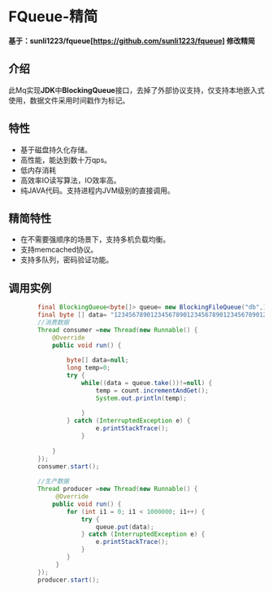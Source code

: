 # FQueue-精简
**基于：sunli1223/fqueue[https://github.com/sunli1223/fqueue]
修改精简**
## 介绍
此Mq实现**JDK**中**BlockingQueue**接口，去掉了外部协议支持，仅支持本地嵌入式使用，数据文件采用时间戳作为标记。
## 特性 
* 基于磁盘持久化存储。
* 高性能，能达到数十万qps。
* 低内存消耗
* 高效率IO读写算法，IO效率高。
* 纯JAVA代码。支持进程内JVM级别的直接调用。
## 精简特性
* 在不需要强顺序的场景下，支持多机负载均衡。
* 支持memcached协议。
* 支持多队列，密码验证功能。

## 调用实例

```java
        final BlockingQueue<byte[]> queue= new BlockingFileQueue("db",1024*1024*64);
        final byte [] data= "1234567890123456789012345678901234567890123456789012345678901234567890123456789012345678901234567890".getBytes();
        //消费数据
        Thread consumer =new Thread(new Runnable() {
            @Override
            public void run() {
        
                byte[] data=null;
                long temp=0;
                try {
                    while((data = queue.take())!=null) {
                        temp = count.incrementAndGet();
                        System.out.println(temp);
                        
                    }
                } catch (InterruptedException e) {
                        e.printStackTrace();
                    }
        
            }
        });
        consumer.start();
        
        //生产数据
        Thread producer =new Thread(new Runnable() {
             @Override
            public void run() {
                for (int i1 = 0; i1 < 1000000; i1++) {
                    try {
                        queue.put(data);
                    } catch (InterruptedException e) {
                        e.printStackTrace();
                    }
                }
             }
        });
        producer.start();
        
        
```